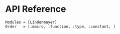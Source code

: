 # API Reference

```@autodocs
Modules = [Lindenmayer]
Order   = [:macro, :function, :type, :constant, ]
```
